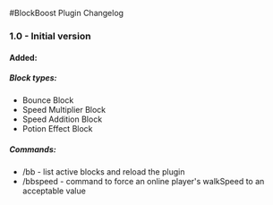 #BlockBoost Plugin Changelog

### 1.0 - Initial version
#### Added:
##### Block types:
* Bounce Block
* Speed Multiplier Block
* Speed Addition Block
* Potion Effect Block
##### Commands:
* /bb - list active blocks and reload the plugin
* /bbspeed - command to force an online player's walkSpeed to an acceptable value